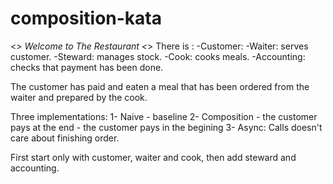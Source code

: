 # composition-kata
<*> Welcome to The Restaurant <*>
There is :
-Customer:
-Waiter: serves customer.
-Steward: manages stock.
-Cook: cooks meals.
-Accounting: checks that payment has been done.

The customer has paid and eaten a meal that has been ordered from the waiter and prepared by the cook.

Three implementations:
1- Naive - baseline
2- Composition 
	- the customer pays at the end
	- the customer pays in the begining
3- Async: Calls doesn't care about finishing order.

First start only with customer, waiter and cook, then add steward and accounting.
